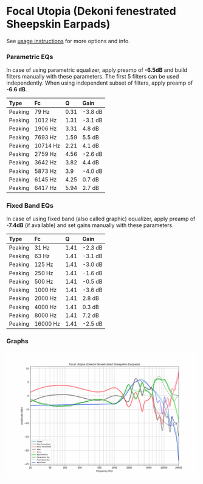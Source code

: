 # Focal Utopia (Dekoni fenestrated Sheepskin Earpads)
See [usage instructions](https://github.com/jaakkopasanen/AutoEq#usage) for more options and info.

### Parametric EQs
In case of using parametric equalizer, apply preamp of **-6.5dB** and build filters manually
with these parameters. The first 5 filters can be used independently.
When using independent subset of filters, apply preamp of **-6.6 dB**.

| Type    | Fc       |    Q | Gain    |
|:--------|:---------|:-----|:--------|
| Peaking | 79 Hz    | 0.31 | -3.8 dB |
| Peaking | 1012 Hz  | 1.31 | -3.1 dB |
| Peaking | 1906 Hz  | 3.31 | 4.8 dB  |
| Peaking | 7693 Hz  | 1.59 | 5.5 dB  |
| Peaking | 10714 Hz | 2.21 | 4.1 dB  |
| Peaking | 2759 Hz  | 4.56 | -2.6 dB |
| Peaking | 3642 Hz  | 3.82 | 4.4 dB  |
| Peaking | 5873 Hz  | 3.9  | -4.0 dB |
| Peaking | 6145 Hz  | 4.25 | 0.7 dB  |
| Peaking | 6417 Hz  | 5.94 | 2.7 dB  |

### Fixed Band EQs
In case of using fixed band (also called graphic) equalizer, apply preamp of **-7.4dB**
(if available) and set gains manually with these parameters.

| Type    | Fc       |    Q | Gain    |
|:--------|:---------|:-----|:--------|
| Peaking | 31 Hz    | 1.41 | -2.3 dB |
| Peaking | 63 Hz    | 1.41 | -3.1 dB |
| Peaking | 125 Hz   | 1.41 | -3.0 dB |
| Peaking | 250 Hz   | 1.41 | -1.6 dB |
| Peaking | 500 Hz   | 1.41 | -0.5 dB |
| Peaking | 1000 Hz  | 1.41 | -3.6 dB |
| Peaking | 2000 Hz  | 1.41 | 2.8 dB  |
| Peaking | 4000 Hz  | 1.41 | 0.3 dB  |
| Peaking | 8000 Hz  | 1.41 | 7.2 dB  |
| Peaking | 16000 Hz | 1.41 | -2.5 dB |

### Graphs
![](./Focal%20Utopia%20(Dekoni%20fenestrated%20Sheepskin%20Earpads).png)